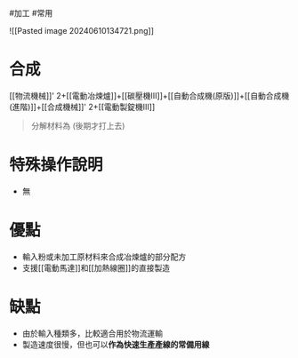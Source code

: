#加工 #常用

![[Pasted image 20240610134721.png]]
# 合成
[[物流機械]]' 2+[[電動冶煉爐]]+[[碳壓機III]]+[[自動合成機(原版)]]+[[自動合成機(進階)]]+[[合成機械]]' 2+[[電動製錠機III]]
> 分解材料為
	(後期才打上去)
# 特殊操作說明
- 無
# 優點
- 輸入粉或未加工原材料來合成冶煉爐的部分配方
- 支援[[電動馬達]]和[[加熱線圈]]的直接製造
# 缺點
- 由於輸入種類多，比較適合用於物流運輸
- 製造速度很慢，但也可以**作為快速生產產線的常備用線**